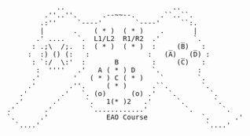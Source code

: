 <pre> 
             ..                          ..
          .''..''.      .--~~--.      .``..``.
         .:''     `----'        `----'     ``:.
         |       .    ( * )  ( * )    .       |
        .' ....   `.  L1/L2  R1/R2  .'     _  `.
       : .;\  /;.  :  ( * )  ( * )  :   _ (B) _ :
      :  :) () (:   :              :   (A) _ (D) :
       : `:/  \:'  :       B        :     (C)   :
        :  ''''   .'   A ( * ) D    `.         :
       .'        '   ( * ) C ( * )    `        `.
      .'        .''.     ( * )      .``.        `.
    .'        .'   `. (o)      (o) .'   `.        `.
   .'       .'      `.   1(* )2   .'      `.       `.
 .'       .'         `............'         `.       `.
 `.      .' 	         EAO Course             `.      .'
   `....'                                        `....'

</pre>
